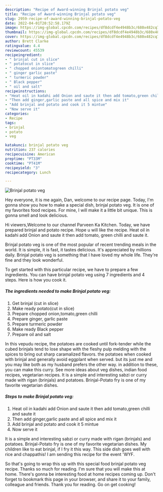 ```yaml
---
description: "Recipe of Award-winning Brinjal potato veg"
title: "Recipe of Award-winning Brinjal potato veg"
slug: 2959-recipe-of-award-winning-brinjal-potato-veg
date: 2022-04-01T20:52:58.179Z
image: https://img-global.cpcdn.com/recipes/df8dcdf4e4948b3c/680x482cq70/brinjal-potato-veg-recipe-main-photo.jpg
thumbnail: https://img-global.cpcdn.com/recipes/df8dcdf4e4948b3c/680x482cq70/brinjal-potato-veg-recipe-main-photo.jpg
cover: https://img-global.cpcdn.com/recipes/df8dcdf4e4948b3c/680x482cq70/brinjal-potato-veg-recipe-main-photo.jpg
author: Brett Clarke
ratingvalue: 4.4
reviewcount: 45539
recipeingredient:
- " brinjal cut in slice"
- " potatocut in slice"
- " chopped oniontomatogreen chilli"
- " ginger garlic paste"
- " turmeric powder"
- " Black pepper"
- " oil and salt"
recipeinstructions:
- "Heat oil in kadahi add Onion and saute it then add tomato,green chilli and saute it"
- "Then add ginger,garlic paste and all spice and mix it"
- "Add brinjal and potato and cook it 5 mintue"
- "Now serve it"
categories:
- Recipe
tags:
- brinjal
- potato
- veg

katakunci: brinjal potato veg 
nutrition: 237 calories
recipecuisine: American
preptime: "PT33M"
cooktime: "PT41M"
recipeyield: "3"
recipecategory: Lunch

---
```



![Brinjal potato veg](https://img-global.cpcdn.com/recipes/df8dcdf4e4948b3c/680x482cq70/brinjal-potato-veg-recipe-main-photo.jpg)

Hey everyone, it is me again, Dan, welcome to our recipe page. Today, I'm gonna show you how to make a special dish, brinjal potato veg. It is one of my favorites food recipes. For mine, I will make it a little bit unique. This is gonna smell and look delicious.

Hi viewers,Welcome to our channel Parveen Ka Kitchen. Today, we have prepared brinjal and potato recipe. Hope u will like the recipe. Heat oil in kadahi add Onion and saute it then add tomato, green chilli and saute it.

Brinjal potato veg is one of the most popular of recent trending meals in the world. It is simple, it is fast, it tastes delicious. It's appreciated by millions daily. Brinjal potato veg is something that I have loved my whole life. They're fine and they look wonderful.


To get started with this particular recipe, we have to prepare a few ingredients. You can have brinjal potato veg using 7 ingredients and 4 steps. Here is how you cook it.

<!--inarticleads1-->

##### The ingredients needed to make Brinjal potato veg:

1. Get  brinjal (cut in slice)
1. Make ready  potato(cut in slice)
1. Prepare  chopped onion,tomato,green chilli
1. Prepare  ginger, garlic paste
1. Prepare  turmeric powder
1. Make ready  Black pepper
1. Prepare  oil and salt


In this vepudu recipe, the potatoes are cooked until fork-tender while the cubed brinjals tend to lose shape with the fleshy pulp melding with the spices to bring out sharp caramalized flavors. the potatoes when cooked with brinjal and generally avoid eggplant when served. but its just me and you may like both as my husband prefers the other way. in addition to these, you can make this curry. See more ideas about veg dishes, indian food recipes, vegetarian recipes. It is a simple and interesting sabzi or curry made with rigan (brinjals) and potatoes. Brinjal-Potato fry is one of my favorite vegetarian dishes. 

<!--inarticleads2-->

##### Steps to make Brinjal potato veg:

1. Heat oil in kadahi add Onion and saute it then add tomato,green chilli and saute it
1. Then add ginger,garlic paste and all spice and mix it
1. Add brinjal and potato and cook it 5 mintue
1. Now serve it


It is a simple and interesting sabzi or curry made with rigan (brinjals) and potatoes. Brinjal-Potato fry is one of my favorite vegetarian dishes. My children like to eat brinjal, if I fry it this way. This side dish goes well with rice and chappathis! I am sending this recipe for the event &#39;WYF. 

So that's going to wrap this up with this special food brinjal potato veg recipe. Thanks so much for reading. I'm sure that you will make this at home. There's gonna be interesting food at home recipes coming up. Don't forget to bookmark this page in your browser, and share it to your family, colleague and friends. Thank you for reading. Go on get cooking!
